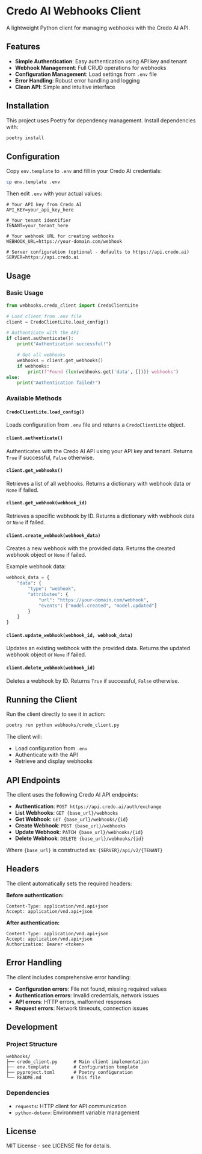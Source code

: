 # Credo AI Webhooks Client

A lightweight Python client for managing webhooks with the Credo AI API.

## Features

- **Simple Authentication**: Easy authentication using API key and tenant
- **Webhook Management**: Full CRUD operations for webhooks
- **Configuration Management**: Load settings from `.env` file
- **Error Handling**: Robust error handling and logging
- **Clean API**: Simple and intuitive interface

## Installation

This project uses Poetry for dependency management. Install dependencies with:

```bash
poetry install
```

## Configuration

Copy `env.template` to `.env` and fill in your Credo AI credentials:

```bash
cp env.template .env
```

Then edit `.env` with your actual values:

```env
# Your API key from Credo AI
API_KEY=your_api_key_here

# Your tenant identifier
TENANT=your_tenant_here

# Your webhook URL for creating webhooks
WEBHOOK_URL=https://your-domain.com/webhook

# Server configuration (optional - defaults to https://api.credo.ai)
SERVER=https://api.credo.ai
```

## Usage

### Basic Usage

```python
from webhooks.credo_client import CredoClientLite

# Load client from .env file
client = CredoClientLite.load_config()

# Authenticate with the API
if client.authenticate():
    print("Authentication successful!")

    # Get all webhooks
    webhooks = client.get_webhooks()
    if webhooks:
        print(f"Found {len(webhooks.get('data', []))} webhooks")
else:
    print("Authentication failed!")
```

### Available Methods

#### `CredoClientLite.load_config()`
Loads configuration from `.env` file and returns a `CredoClientLite` object.

#### `client.authenticate()`
Authenticates with the Credo AI API using your API key and tenant.
Returns `True` if successful, `False` otherwise.

#### `client.get_webhooks()`
Retrieves a list of all webhooks.
Returns a dictionary with webhook data or `None` if failed.

#### `client.get_webhook(webhook_id)`
Retrieves a specific webhook by ID.
Returns a dictionary with webhook data or `None` if failed.

#### `client.create_webhook(webhook_data)`
Creates a new webhook with the provided data.
Returns the created webhook object or `None` if failed.

Example webhook data:
```python
webhook_data = {
    "data": {
        "type": "webhook",
        "attributes": {
            "url": "https://your-domain.com/webhook",
            "events": ["model.created", "model.updated"]
        }
    }
}
```

#### `client.update_webhook(webhook_id, webhook_data)`
Updates an existing webhook with the provided data.
Returns the updated webhook object or `None` if failed.

#### `client.delete_webhook(webhook_id)`
Deletes a webhook by ID.
Returns `True` if successful, `False` otherwise.

## Running the Client

Run the client directly to see it in action:

```bash
poetry run python webhooks/credo_client.py
```

The client will:
- Load configuration from `.env`
- Authenticate with the API
- Retrieve and display webhooks

## API Endpoints

The client uses the following Credo AI API endpoints:

- **Authentication**: `POST https://api.credo.ai/auth/exchange`
- **List Webhooks**: `GET {base_url}/webhooks`
- **Get Webhook**: `GET {base_url}/webhooks/{id}`
- **Create Webhook**: `POST {base_url}/webhooks`
- **Update Webhook**: `PATCH {base_url}/webhooks/{id}`
- **Delete Webhook**: `DELETE {base_url}/webhooks/{id}`

Where `{base_url}` is constructed as: `{SERVER}/api/v2/{TENANT}`

## Headers

The client automatically sets the required headers:

**Before authentication:**
```
Content-Type: application/vnd.api+json
Accept: application/vnd.api+json
```

**After authentication:**
```
Content-Type: application/vnd.api+json
Accept: application/vnd.api+json
Authorization: Bearer <token>
```

## Error Handling

The client includes comprehensive error handling:

- **Configuration errors**: File not found, missing required values
- **Authentication errors**: Invalid credentials, network issues
- **API errors**: HTTP errors, malformed responses
- **Request errors**: Network timeouts, connection issues

## Development

### Project Structure

```
webhooks/
├── credo_client.py      # Main client implementation
├── env.template         # Configuration template
├── pyproject.toml       # Poetry configuration
└── README.md           # This file
```

### Dependencies

- `requests`: HTTP client for API communication
- `python-dotenv`: Environment variable management

## License

MIT License - see LICENSE file for details.
